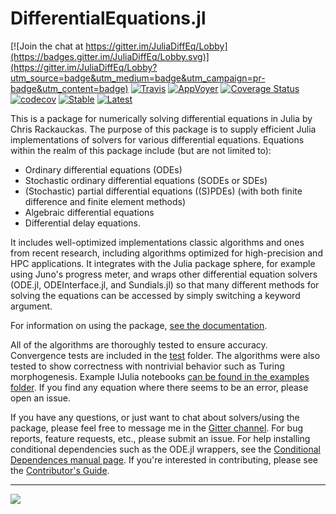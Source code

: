 # DifferentialEquations.jl

[![Join the chat at https://gitter.im/JuliaDiffEq/Lobby](https://badges.gitter.im/JuliaDiffEq/Lobby.svg)](https://gitter.im/JuliaDiffEq/Lobby?utm_source=badge&utm_medium=badge&utm_campaign=pr-badge&utm_content=badge)
[![Travis](https://travis-ci.org/JuliaDiffEq/DifferentialEquations.jl.svg?branch=master)](https://travis-ci.org/JuliaDiffEq/DifferentialEquations.jl)
[![AppVoyer](https://ci.appveyor.com/api/projects/status/1smlr9ryfqfx1ear/branch/master?svg=true)](https://ci.appveyor.com/project/JuliaDiffEq/differentialequations-jl/branch/master)
[![Coverage Status](https://coveralls.io/repos/github/JuliaDiffEq/DifferentialEquations.jl/badge.svg?branch=master)](https://coveralls.io/github/JuliaDiffEq/DifferentialEquations.jl?branch=master)
[![codecov](https://codecov.io/gh/JuliaDiffEq/DifferentialEquations.jl/coverage.svg?branch=master)](https://codecov.io/gh/JuliaDiffEq/DifferentialEquations.jl)
[![Stable](https://img.shields.io/badge/docs-stable-blue.svg)](https://JuliaDiffEq.github.io/DifferentialEquations.jl/stable)
[![Latest](https://img.shields.io/badge/docs-latest-blue.svg)](https://JuliaDiffEq.github.io/DifferentialEquations.jl/latest)

This is a package for numerically solving differential equations in Julia by Chris Rackauckas. The purpose of this package is to supply efficient Julia implementations of solvers for various differential equations. Equations within the realm of this package include (but are not limited to):

- Ordinary differential equations (ODEs)
- Stochastic ordinary differential equations (SODEs or SDEs)
- (Stochastic) partial differential equations ((S)PDEs) (with both finite difference and finite element methods)
- Algebraic differential equations
- Differential delay equations.

It includes well-optimized implementations classic algorithms and ones from recent research, including algorithms optimized for high-precision and HPC applications. It integrates with the Julia package sphere, for example using Juno's progress meter, and wraps other differential equation solvers (ODE.jl, ODEInterface.jl, and Sundials.jl) so that many different methods for solving the equations can be accessed by simply switching a keyword argument.

For information on using the package, [see the documentation](http://JuliaDiffEq.github.io/DifferentialEquations.jl/latest/).

All of the algorithms are thoroughly tested to ensure accuracy. Convergence tests are included in the [test](https://github.com/JuliaDiffEq/DifferentialEquations.jl/tree/master/test) folder. The algorithms were also tested to show correctness with nontrivial behavior such as Turing morphogenesis. Example IJulia notebooks
[can be found in the examples folder](https://github.com/JuliaDiffEq/DifferentialEquations.jl/tree/master/examples). If you find any equation where there seems
to be an error, please open an issue.

If you have any questions, or just want to chat about solvers/using the package, please feel free to message me in the [Gitter channel](https://gitter.im/JuliaDiffEq/Lobby?utm_source=badge&utm_medium=badge&utm_campaign=pr-badge&utm_content=badge). For bug reports, feature requests, etc., please submit an issue. For help installing conditional dependencies such as the ODE.jl wrappers, see the [Conditional Dependences manual page](http://juliadiffeq.github.io/DifferentialEquations.jl/latest/man/conditional_dependencies.html). If you're interested in contributing, please see the [Contributor's Guide](http://juliadiffeq.github.io/DifferentialEquations.jl/latest/internals/contributors_guide.html).

--------------------------------


<img src="https://raw.githubusercontent.com/JuliaDiffEq/DifferentialEquations.jl/master/examples/plots/DifferentialEquations_Example.png" align="middle"  />
